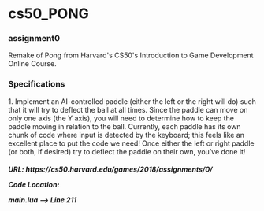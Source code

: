 # cs50_PONG

<H3> assignment0 </H3>
  Remake of Pong from Harvard's CS50's Introduction to Game Development Online Course.
 
<H3> Specifications </H3>
  <p>1. Implement an AI-controlled paddle (either the left or the right will do) such that it will try to deflect the ball at all times. Since the paddle can move on only one axis (the Y axis), you will need to determine how to keep the paddle moving in relation to the ball. Currently, each paddle has its own chunk of code where input is detected by the keyboard; this feels like an excellent place to put the code we need! Once either the left or right paddle (or both, if desired) try to deflect the paddle on their own, you’ve done it!</p>
 
<H5>
<p>URL: https://cs50.harvard.edu/games/2018/assignments/0/</p>


Code Location:
<p>main.lua --> Line 211</p>
